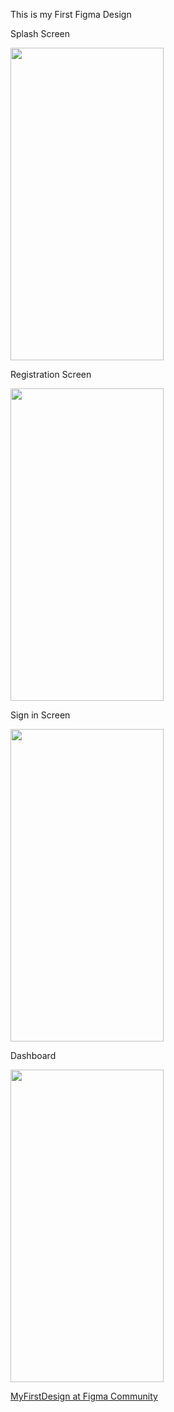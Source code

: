 This is my First Figma Design

<!-- // ![image, 50%](https://github.com/vrajpanchal2309/Figma/assets/69346980/aa88693e-b92b-4375-8cba-46ee80547461) -->

Splash Screen

<img src="https://github.com/vrajpanchal2309/Figma/assets/69346980/aa88693e-b92b-4375-8cba-46ee80547461" width="245" height="500" />

Registration Screen

<img src="https://github.com/vrajpanchal2309/Figma/assets/69346980/57b37c83-0a23-4372-bade-d96d5046c80e" width="245" height="500" />

Sign in Screen

<img src="https://github.com/vrajpanchal2309/Figma/assets/69346980/57b37c83-0a23-4372-bade-d96d5046c80e" width="245" height="500" />

Dashboard

<img src="https://github.com/vrajpanchal2309/Figma/assets/69346980/7009079e-e5aa-4af7-9471-1e3bc52a82da" width="245" height="500" />

</a> <a href="https://www.figma.com/community/file/1242832199573438304">MyFirstDesign at Figma Community</a> 

